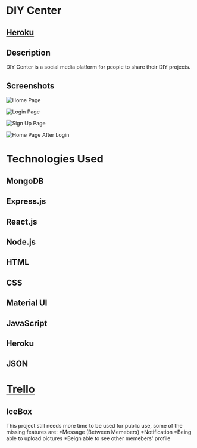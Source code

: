 # DIY Center

## [Heroku](https://diy-center.herokuapp.com/)

## Description
DIY Center is a social media platform for people to share their DIY projects.


## Screenshots
![Home Page](https://imgur.com/RTF51VR.png)


![Login Page](https://imgur.com/QGvnJO9.png)  

![Sign Up Page](https://imgur.com/wFa8KHJ.png)  

![Home Page After Login](https://imgur.com/tIXQBUe.png)


# Technologies Used
## MongoDB 
## Express.js
## React.js
## Node.js
## HTML
## CSS
## Material UI
## JavaScript
## Heroku
## JSON


# [Trello](https://trello.com/b/3ZgZk8yv/diy-center)




## IceBox
This project still needs more time to be used for public use, some of the missing features are:
*Message (Between Memebers)
*Notification
*Being able to upload pictures
*Beign able to see other memebers' profile 